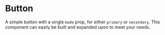 # Button

A simple button with a single `mode` prop, for either `primary` or `secondary`. This component can easily be built and expanded upon to meet your needs.
